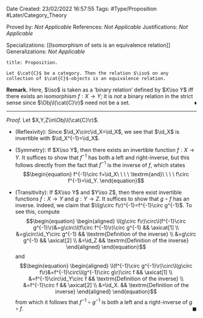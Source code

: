 <div class="topSpace"></div>

Date Created: 23/02/2022 16:57:55
Tags: #Type/Proposition #Later/Category_Theory

Proved by: _Not Applicable_
References: _Not Applicable_
Justifications: _Not Applicable_

Specializations: [[Isomorphism of sets is an equivalence relation]]
Generalizations: _Not Applicable_

``` ad-Proposition
title: Proposition.

Let $\cat{C}$ be a category. Then the relation $\iso$ on any collection of $\cat{C}$-objects is an equivalence relation.

```

<b>Remark.</b> Here, $\iso$ is taken as a $\textrm{`}$binary relation$\textrm{'}$ defined by $X\iso Y$ iff there exists an isomorphism $f:X\to Y$; it is <i>not</i> a binary relation in the strict sense since $\Obj\l(\cat{C}\r)$ need not be a set.<span style="float:right;">$\blacklozenge$</span>

---

<i>Proof.</i> Let $X,Y,Z\in\Obj\l(\cat{C}\r)$.
* (Reflexivity): Since $\id_X\circ\id_X=\id_X$, we see that $\id_X$ is invertible with $\id_X^{-1}=\id_X$.

* (Symmetry): If $X\iso Y$, then there exists an invertible function $f:X\to Y$. It suffices to show that $f^{-1}$ has both a left and right-inverse, but this follows directly from the fact that $f^{-1}$ is the inverse of $f$, which states
$$\begin{equation}
    f^{-1}\circ f=\id_X\ \ \ \ \textrm{and}\ \ \ \ f\circ f^{-1}=\id_Y.
\end{equation}$$
* (Transitivity): If $X\iso Y$ and $Y\iso Z$, then there exist invertible functions $f:X\to Y$ and $g:Y\to Z$. It suffices to show that $g\circ f$ has an inverse. Indeed, we claim that $\l(g\circ f\r)^{-1}=f^{-1}\circ g^{-1}$. To see this, compute
$$\begin{equation}
    \begin{aligned}
        \l(g\circ f\r)\circ\l(f^{-1}\circ g^{-1}\r)&=g\circ\l(f\circ f^{-1}\r)\circ g^{-1} && \axicat[1] \\
        &=g\circ\id_Y\circ g^{-1} && \textrm{Definition of the inverse} \\
        &=g\circ g^{-1} && \axicat[2] \\
        &=\id_Z && \textrm{Definition of the inverse}
    \end{aligned}
\end{equation}$$
and
$$\begin{equation}
    \begin{aligned}
        \l(f^{-1}\circ g^{-1}\r)\circ\l(g\circ f\r)&=f^{-1}\circ\l(g^{-1}\circ g\r)\circ f && \axicat[1] \\
        &=f^{-1}\circ\id_Y\circ f && \textrm{Definition of the inverse} \\
        &=f^{-1}\circ f && \axicat[2] \\
        &=\id_X. && \textrm{Definition of the inverse}
    \end{aligned}
\end{equation}$$
from which it follows that $f^{-1}\circ g^{-1}$ is both a left and a right-inverse of $g\circ f$.<span style="float:right;">$\blacksquare$</span>
